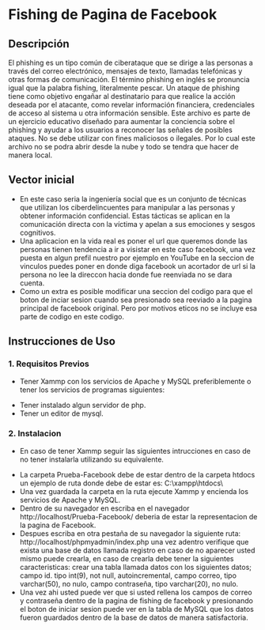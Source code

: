 # Fishing de Pagina de Facebook

## Descripción
El phishing es un tipo común de ciberataque que se dirige a las personas a través del correo electrónico, mensajes de texto, llamadas telefónicas y otras formas de comunicación. El término phishing en inglés se pronuncia igual que la palabra fishing, literalmente pescar. Un ataque de phishing tiene como objetivo engañar al destinatario para que realice la acción deseada por el atacante, como revelar información financiera, credenciales de acceso al sistema u otra información sensible.
Este archivo es parte de un ejercicio educativo diseñado para aumentar la conciencia sobre el phishing y ayudar a los usuarios a reconocer las señales de posibles ataques. No se debe utilizar con fines maliciosos o ilegales.
Por lo cual este archivo no se podra abrir desde la nube y todo se tendra que hacer de manera local.

## Vector inicial
- En este caso seria la ingeniería social que es un conjunto de técnicas que utilizan los ciberdelincuentes para manipular a las personas y obtener información confidencial. Estas tácticas se aplican en la comunicación directa con la víctima y apelan a sus emociones y sesgos cognitivos.
- Una aplicacion en la vida real es poner el url que queremos donde las personas tienen tendencia a ir a visistar en este caso facebook, una vez puesta en algun prefil nuestro por ejemplo en YouTube en la seccion de vinculos puedes poner en donde diga facebook un acortador de url si la persona no lee la direccon hacia donde fue reenviada no se dara cuenta.
- Como un extra es posible modificar una seccion del codigo para que el boton de inciar sesion cuando sea presionado sea reeviado a la pagina principal de facebook original. Pero por motivos eticos no se incluye esa parte de codigo en este codigo.
## Instrucciones de Uso

### 1. Requisitos Previos

- Tener Xammp con los servicios de Apache y MySQL preferiblemente o tener los servicios de programas siguientes:
* Tener instalado algun servidor de php.
* Tener un editor de mysql.

### 2. Instalacion
- En caso de tener Xammp seguir las siguientes intrucciones en caso de no tener instalarla utilizando su equivalente.
* La carpeta Prueba-Facebook debe de estar dentro de la carpeta htdocs un ejemplo de ruta donde debe de estar es: C:\xampp\htdocs\
* Una vez guardada la carpeta en la ruta ejecute Xammp y encienda los servicios de Apache y MySQL.
* Dentro de su navegador en escriba en el navegador http://localhost/Prueba-Facebook/ deberia de estar la representacion de la pagina de Facebook.
* Despues escriba en otra pestaña de su navegador la siguiente ruta: http://localhost/phpmyadmin/index.php una vez adentro verifique que exista una base de datos llamada registro en caso de no aparecer usted mismo puede crearla, en caso de crearla debe tener la siguientes caracteristicas: crear una tabla llamada datos con los siguientes datos; campo id. tipo int(9), not null, autoincremental, campo correo, tipo varchar(50), no nulo, campo contraseña, tipo varchar(20), no nulo.
* Una vez ahi usted puede ver que si usted rellena los campos de correo y contraseña dentro de la pagina de fishing de facebook y presionando el boton de iniciar sesion puede ver en la tabla de MySQL que los datos fueron guardados dentro de la base de datos de manera satisfactoria.

